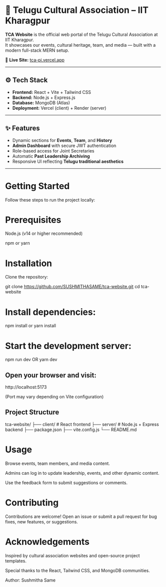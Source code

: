 # 🌸 Telugu Cultural Association – IIT Kharagpur

**TCA Website** is the official web portal of the Telugu Cultural Association at IIT Kharagpur.  
It showcases our events, cultural heritage, team, and media — built with a modern full-stack MERN setup.

🔗 **Live Site:** [tca-pi.vercel.app](https://tca-pi.vercel.app)

---

## ⚙️ Tech Stack
- **Frontend:** React + Vite + Tailwind CSS  
- **Backend:** Node.js + Express.js  
- **Database:** MongoDB (Atlas)  
- **Deployment:** Vercel (client) + Render (server)

---

## ✨ Features
- Dynamic sections for **Events**, **Team**, and **History**
- **Admin Dashboard** with secure JWT authentication  
- Role-based access for Joint Secretaries  
- Automatic **Past Leadership Archiving**  
- Responsive UI reflecting **Telugu traditional aesthetics**

---

# Getting Started

Follow these steps to run the project locally:

# Prerequisites

Node.js (v14 or higher recommended)

npm or yarn

# Installation

Clone the repository:

git clone https://github.com/SUSHMITHASAME/tca-website.git
cd tca-website


# Install dependencies:

npm install
or
yarn install


# Start the development server:

npm run dev OR
yarn dev


## Open your browser and visit:

http://localhost:5173


(Port may vary depending on Vite configuration)

## Project Structure
tca-website/
├── client/           # React frontend
├── server/           # Node.js + Express backend
├── package.json
├── vite.config.js
└── README.md

# Usage

Browse events, team members, and media content.

Admins can log in to update leadership, events, and other dynamic content.

Use the feedback form to submit suggestions or comments.

# Contributing

Contributions are welcome! Open an issue or submit a pull request for bug fixes, new features, or suggestions.

# Acknowledgements

Inspired by cultural association websites and open-source project templates.

Special thanks to the React, Tailwind CSS, and MongoDB communities.

Author: Sushmitha Same
